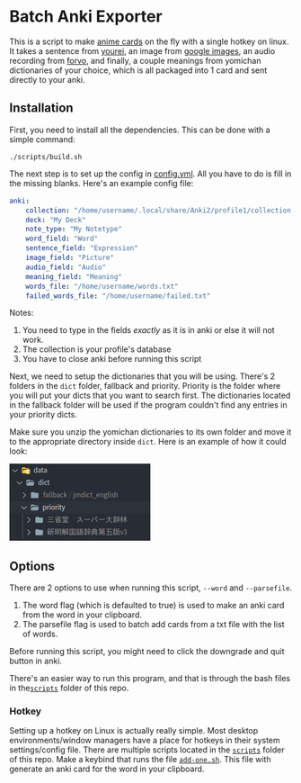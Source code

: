 # Batch Anki Exporter

This is a script to make [anime cards]("https://www.animecards.site") on the fly with a single hotkey on linux. It takes a sentence from [yourei](https://www.yourei.jp), an image from [google images](https://www.google.com/imghp?hl=ja), an audio recording from [forvo](https://www.forvo.com), and finally, a couple meanings from yomichan dictionaries of your choice, which is all packaged into 1 card and sent directly to your anki.

## Installation

First, you need to install all the dependencies. This can be done with a simple command:

```
./scripts/build.sh
```

The next step is to set up the config in [config.yml](config.yml). All you have to do is fill in the missing blanks.
Here's an example config file:

```yml
anki:
    collection: "/home/username/.local/share/Anki2/profile1/collection.anki2"
    deck: "My Deck"
    note_type: "My Notetype"
    word_field: "Word"
    sentence_field: "Expression"
    image_field: "Picture"
    audio_field: "Audio"
    meaning_field: "Meaning"
    words_file: "/home/username/words.txt"
    failed_words_file: "/home/username/failed.txt"
```

Notes:

1. You need to type in the fields _exactly_ as it is in anki or else it will not work.
2. The collection is your profile's database
3. You have to close anki before running this script

Next, we need to setup the dictionaries that you will be using. There's 2 folders in the `dict` folder, fallback and priority. Priority is the folder where you will put your dicts that you want to search first. The dictionaries located in the fallback folder will be used if the program couldn't find any entries in your priority dicts.

Make sure you unzip the yomichan dictionaries to its own folder and move it to the appropriate directory inside `dict`. Here is an example of how it could look:

![](screenshots/dicts.png)

## Options

There are 2 options to use when running this script, `--word` and `--parsefile`.

1. The word flag (which is defaulted to true) is used to make an anki card from the word in your clipboard.
2. The parsefile flag is used to batch add cards from a txt file with the list of words.

Before running this script, you might need to click the downgrade and quit button in anki.

There's an easier way to run this program, and that is through the bash files in the[`scripts`](scripts) folder of this repo.

### Hotkey

Setting up a hotkey on Linux is actually really simple. Most desktop environments/window managers have a place for hotkeys in their system settings/config file. There are multiple scripts located in the [`scripts`](scripts) folder of this repo. Make a keybind that runs the file [`add-one.sh`](scripts/add-one.sh). This file with generate an anki card for the word in your clipboard.

